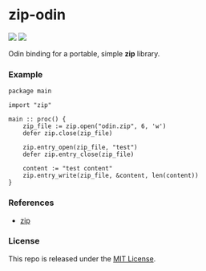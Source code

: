 # zip-odin

[![](https://img.shields.io/github/v/tag/thechampagne/zip-odin?label=version)](https://github.com/thechampagne/zip-odin/releases/latest) [![](https://img.shields.io/github/license/thechampagne/zip-odin)](https://github.com/thechampagne/zip-odin/blob/main/LICENSE)

Odin binding for a portable, simple **zip** library.

### Example
```odin
package main

import "zip"

main :: proc() {
    zip_file := zip.open("odin.zip", 6, 'w')
	defer zip.close(zip_file)

    zip.entry_open(zip_file, "test")
	defer zip.entry_close(zip_file)

    content := "test content"
    zip.entry_write(zip_file, &content, len(content))
}
```

### References
 - [zip](https://github.com/kuba--/zip)

### License

This repo is released under the [MIT License](https://github.com/thechampagne/zip-odin/blob/main/LICENSE).
